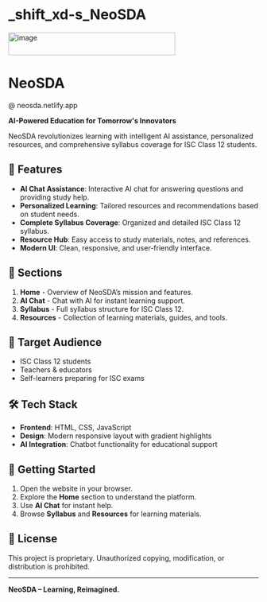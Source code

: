 # _shift_xd-s_NeoSDA
<img width="336" height="46" alt="image" src="https://github.com/user-attachments/assets/5cd234a5-dbbd-4265-9eb3-fb2b2c5025b9" />

# NeoSDA 
@ neosda.netlify.app

**AI-Powered Education for Tomorrow's Innovators** 

NeoSDA revolutionizes learning with intelligent AI assistance, personalized resources, and comprehensive syllabus coverage for ISC Class 12 students.

## 🚀 Features

- **AI Chat Assistance**: Interactive AI chat for answering questions and providing study help.
- **Personalized Learning**: Tailored resources and recommendations based on student needs.
- **Complete Syllabus Coverage**: Organized and detailed ISC Class 12 syllabus.
- **Resource Hub**: Easy access to study materials, notes, and references.
- **Modern UI**: Clean, responsive, and user-friendly interface.

## 📂 Sections

1. **Home** - Overview of NeoSDA’s mission and features.
2. **AI Chat** - Chat with AI for instant learning support.
3. **Syllabus** - Full syllabus structure for ISC Class 12.
4. **Resources** - Collection of learning materials, guides, and tools.

## 🎯 Target Audience

- ISC Class 12 students
- Teachers & educators
- Self-learners preparing for ISC exams

## 🛠️ Tech Stack

- **Frontend**: HTML, CSS, JavaScript
- **Design**: Modern responsive layout with gradient highlights
- **AI Integration**: Chatbot functionality for educational support

## 📌 Getting Started

1. Open the website in your browser.
2. Explore the **Home** section to understand the platform.
3. Use **AI Chat** for instant help.
4. Browse **Syllabus** and **Resources** for learning materials.

## 📄 License

This project is proprietary. Unauthorized copying, modification, or distribution is prohibited.

---

**NeoSDA – Learning, Reimagined.**

